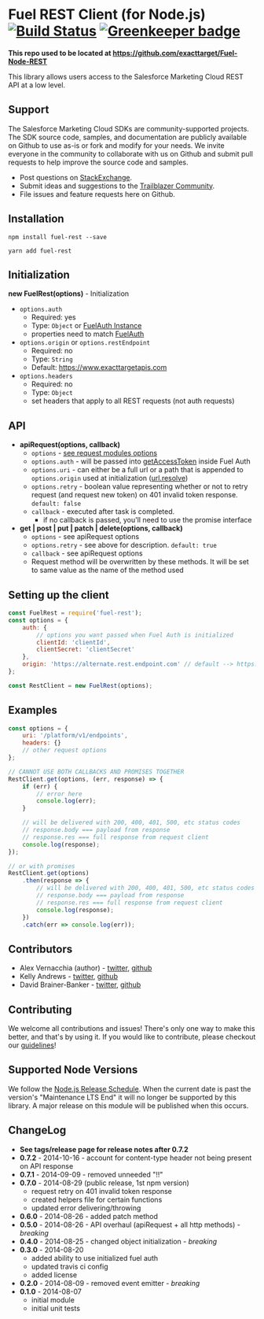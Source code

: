 Fuel REST Client (for Node.js) [![Build Status](https://travis-ci.org/salesforce-marketingcloud/FuelSDK-Node-REST.svg?branch=master)](https://travis-ci.org/salesforce-marketingcloud/FuelSDK-Node-REST) [![Greenkeeper badge](https://badges.greenkeeper.io/salesforce-marketingcloud/FuelSDK-Node-REST.svg)](https://greenkeeper.io/)
=============

**This repo used to be located at https://github.com/exacttarget/Fuel-Node-REST**

This library allows users access to the Salesforce Marketing Cloud REST API at a low level.

## Support
The Salesforce Marketing Cloud SDKs are community-supported projects. The SDK source code, samples, and documentation are publicly available on Github to use as-is or fork and modify for your needs. We invite everyone in the community to collaborate with us on Github and submit pull requests to help improve the source code and samples.
* Post questions on [StackExchange](https://salesforce.stackexchange.com/questions/tagged/marketing-cloud).
* Submit ideas and suggestions to the [Trailblazer Community](https://success.salesforce.com/ideaSearch?sort=2&filter=Marketing+Cloud).
* File issues and feature requests here on Github.

## Installation

```
npm install fuel-rest --save

yarn add fuel-rest
```

## Initialization

**new FuelRest(options)** - Initialization

* `options.auth`
    * Required: yes
    * Type: `Object` or [FuelAuth Instance][1]
    * properties need to match [FuelAuth][1]
* `options.origin` or `options.restEndpoint`
    * Required: no
    * Type: `String`
    * Default: https://www.exacttargetapis.com
* `options.headers`
    * Required: no
    * Type: `Object`
    * set headers that apply to all REST requests (not auth requests)

## API

* **apiRequest(options, callback)**
    * `options` - [see request modules options][3]
    * `options.auth` - will be passed into [getAccessToken][4] inside Fuel Auth
    * `options.uri` - can either be a full url or a path that is appended to `options.origin` used at initialization ([url.resolve][2])
    * `options.retry` - boolean value representing whether or not to retry request (and request new token) on 401 invalid token response. `default: false`
    * `callback` - executed after task is completed.
        * if no callback is passed, you'll need to use the promise interface
* **get | post | put | patch | delete(options, callback)**
    * `options` - see apiRequest options
    * `options.retry` - see above for description. `default: true`
    * `callback` - see apiRequest options
    * Request method will be overwritten by these methods. It will be set to same value as the name of the method used

## Setting up the client

```js
const FuelRest = require('fuel-rest');
const options = {
	auth: {
		// options you want passed when Fuel Auth is initialized
		clientId: 'clientId',
		clientSecret: 'clientSecret'
	},
	origin: 'https://alternate.rest.endpoint.com' // default --> https://www.exacttargetapis.com
};

const RestClient = new FuelRest(options);
```


## Examples

```js
const options = {
	uri: '/platform/v1/endpoints',
	headers: {}
	// other request options
};

// CANNOT USE BOTH CALLBACKS AND PROMISES TOGETHER
RestClient.get(options, (err, response) => {
	if (err) {
		// error here
		console.log(err);
	}

	// will be delivered with 200, 400, 401, 500, etc status codes
	// response.body === payload from response
	// response.res === full response from request client
	console.log(response);
});

// or with promises
RestClient.get(options)
	.then(response => {
		// will be delivered with 200, 400, 401, 500, etc status codes
		// response.body === payload from response
		// response.res === full response from request client
		console.log(response);
	})
	.catch(err => console.log(err));
```

## Contributors

* Alex Vernacchia (author) - [twitter](https://twitter.com/vernacchia), [github](https://github.com/vernak2539)
* Kelly Andrews - [twitter](https://twitter.com/kellyjandrews), [github](https://github.com/kellyjandrews)
* David Brainer-Banker - [twitter](https://twitter.com/TweetTypography), [github](https://github.com/tweettypography)

## Contributing

We welcome all contributions and issues! There's only one way to make this better, and that's by using it. If you would like to contribute, please checkout our [guidelines][5]!

## Supported Node Versions

We follow the [Node.js Release Schedule](https://github.com/nodejs/Release#release-schedule). When the current date is past the version's "Maintenance LTS End" it will no longer be supported by this library. A major release on this module will be published when this occurs.

## ChangeLog

* **See tags/release page for release notes after 0.7.2**
* **0.7.2** - 2014-10-16 - account for content-type header not being present on API response
* **0.7.1** - 2014-09-09 - removed unneeded "!!"
* **0.7.0** - 2014-08-29 (public release, 1st npm version)
    * request retry on 401 invalid token response
    * created helpers file for certain functions
    * updated error delivering/throwing
* **0.6.0** - 2014-08-26 - added patch method
* **0.5.0** - 2014-08-26 - API overhaul (apiRequest + all http methods) - *breaking*
* **0.4.0** - 2014-08-25 - changed object initialization - *breaking*
* **0.3.0** - 2014-08-20
    * added ability to use initialized fuel auth
    * updated travis ci config
    * added license
* **0.2.0** - 2014-08-09 - removed event emitter - *breaking*
* **0.1.0** - 2014-08-07
    * initial module
    * initial unit tests

[1]: https://github.com/salesforcefuel/FuelSDK-Node-Auth/wiki/Initialization
[2]: http://nodejs.org/api/url.html#url_url_resolve_from_to
[3]: https://github.com/mikeal/request#requestoptions-callback
[4]: https://github.com/salesforcefuel/FuelSDK-Node-Auth/wiki/getAccessToken
[5]: https://github.com/salesforcefuel/FuelSDK-Node-REST/wiki/Contributing
